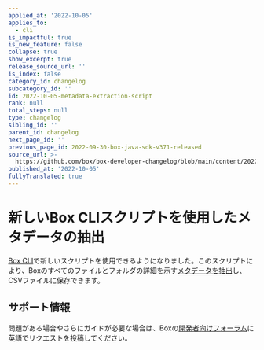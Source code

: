 ```yaml
---
applied_at: '2022-10-05'
applies_to:
  - cli
is_impactful: true
is_new_feature: false
collapse: true
show_excerpt: true
release_source_url: ''
is_index: false
category_id: changelog
subcategory_id: ''
id: 2022-10-05-metadata-extraction-script
rank: null
total_steps: null
type: changelog
sibling_id: ''
parent_id: changelog
next_page_id: ''
previous_page_id: 2022-09-30-box-java-sdk-v371-released
source_url: >-
  https://github.com/box/box-developer-changelog/blob/main/content/2022/10-05-metadata-extraction-script.md
published_at: '2022-10-05'
fullyTranslated: true
---
```

# 新しいBox CLIスクリプトを使用したメタデータの抽出

[Box CLI][1]で新しいスクリプトを使用できるようになりました。このスクリプトにより、Boxのすべてのファイルとフォルダの詳細を示す[メタデータを抽出][2]し、CSVファイルに保存できます。

<!-- more -->

## サポート情報

問題がある場合やさらにガイドが必要な場合は、Boxの[開発者向けフォーラム][3]に英語でリクエストを投稿してください。

[1]: g://cli

[2]: g://cli/scripts/metadata-extraction

[3]: https://support.box.com/hc/en-us/sections/360009473734-Box-Partner-Resources
